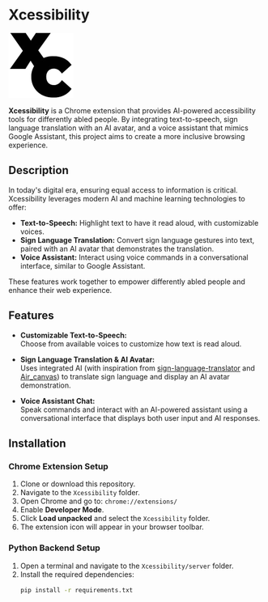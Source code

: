 # Xcessibility

![Cover Photo](cover_photo.png)

**Xcessibility** is a Chrome extension that provides AI-powered accessibility tools for differently abled people. By integrating text-to-speech, sign language translation with an AI avatar, and a voice assistant that mimics Google Assistant, this project aims to create a more inclusive browsing experience.

## Description

In today's digital era, ensuring equal access to information is critical. Xcessibility leverages modern AI and machine learning technologies to offer:
- **Text-to-Speech:** Highlight text to have it read aloud, with customizable voices.
- **Sign Language Translation:** Convert sign language gestures into text, paired with an AI avatar that demonstrates the translation.
- **Voice Assistant:** Interact using voice commands in a conversational interface, similar to Google Assistant.

These features work together to empower differently abled people and enhance their web experience.

## Features

- **Customizable Text-to-Speech:**  
  Choose from available voices to customize how text is read aloud.

- **Sign Language Translation & AI Avatar:**  
  Uses integrated AI (with inspiration from [sign-language-translator](https://github.com/sign-language-translator/sign-language-translator) and [Air_canvas](https://github.com/sahaj162/Air_canvas/blob/main/air_canvas_ml.py#L2)) to translate sign language and display an AI avatar demonstration.

- **Voice Assistant Chat:**  
  Speak commands and interact with an AI-powered assistant using a conversational interface that displays both user input and AI responses.

## Installation

### Chrome Extension Setup

1. Clone or download this repository.
2. Navigate to the `Xcessibility` folder.
3. Open Chrome and go to: `chrome://extensions/`
4. Enable **Developer Mode**.
5. Click **Load unpacked** and select the `Xcessibility` folder.
6. The extension icon will appear in your browser toolbar.

### Python Backend Setup

1. Open a terminal and navigate to the `Xcessibility/server` folder.
2. Install the required dependencies:
   ```bash
   pip install -r requirements.txt

